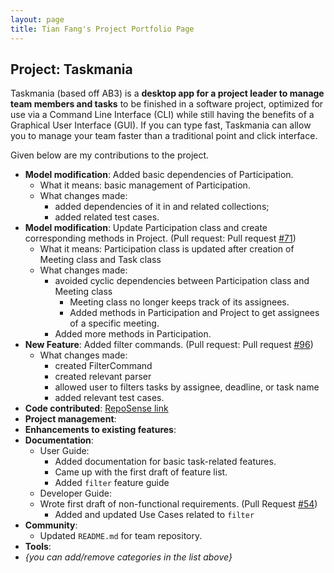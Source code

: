 ```yaml
---
layout: page
title: Tian Fang's Project Portfolio Page
---
```


## Project: Taskmania

Taskmania (based off AB3) is a **desktop app for a project leader to manage team members and tasks** to be finished in a
 software project, optimized for use via a Command Line Interface (CLI) while still having the benefits of a 
 Graphical User Interface (GUI). If you can type fast, Taskmania can allow you to manage your team faster than 
 a traditional point and click interface.

Given below are my contributions to the project.

* **Model modification**: Added basic dependencies of Participation.
  * What it means: basic management of Participation.
  * What changes made: 
    * added dependencies of it in and related collections;
    * added related test cases.
* **Model modification**: Update Participation class and create corresponding methods in Project. (Pull request: Pull request [\#71](https://github.com/AY2021S1-CS2103T-W10-3/tp/pull/71))
  * What it means: Participation class is updated after creation of Meeting class and Task class
  * What changes made: 
    * avoided cyclic dependencies between Participation class and Meeting class
      * Meeting class no longer keeps track of its assignees.
      * Added methods in Participation and Project to get assignees of a specific meeting. 
    * Added more methods in Participation.
* **New Feature**: Added filter commands. (Pull request: Pull request [\#96](https://github.com/AY2021S1-CS2103T-W10-3/tp/pull/96))
  * What changes made: 
    * created FilterCommand
    * created relevant parser
    * allowed user to filters tasks by assignee, deadline, or task name
    * added relevant test cases.
* **Code contributed**: [RepoSense link](https://nus-cs2103-ay2021s1.github.io/tp-dashboard/#breakdown=true&search=&sort=groupTitle&sortWithin=title&since=2020-08-14&timeframe=commit&mergegroup=&groupSelect=groupByRepos&checkedFileTypes=docs~functional-code~test-code~other&tabOpen=true&tabType=authorship&zFR=false&tabAuthor=T-Fang&tabRepo=AY2021S1-CS2103T-W10-3%2Ftp%5Bmaster%5D&authorshipIsMergeGroup=false&authorshipFileTypes=docs~functional-code~test-code)
* **Project management**:
* **Enhancements to existing features**:
* **Documentation**:
  * User Guide:
    * Added documentation for basic task-related features.
    * Came up with the first draft of feature list.
    * Added `filter` feature guide
  * Developer Guide:
  * Wrote first draft of non-functional requirements. (Pull Request [\#54](https://github.com/AY2021S1-CS2103T-W10-3/tp/pull/54))
    * Added and updated Use Cases related to `filter`
* **Community**:
  * Updated `README.md` for team repository.
* **Tools**:
* _{you can add/remove categories in the list above}_

